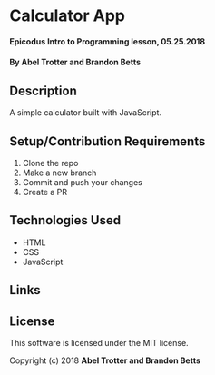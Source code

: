 # Calculator App

#### Epicodus Intro to Programming lesson, 05.25.2018

#### By Abel Trotter and Brandon Betts

## Description

A simple calculator built with JavaScript.

## Setup/Contribution Requirements

1. Clone the repo
1. Make a new branch
1. Commit and push your changes
1. Create a PR

## Technologies Used

* HTML
* CSS
* JavaScript

## Links


## License

This software is licensed under the MIT license.

Copyright (c) 2018 **Abel Trotter and Brandon Betts**
